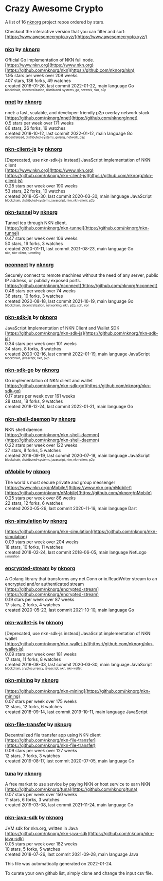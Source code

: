 # Crazy Awesome Crypto
A list of 16 [nknorg](https://github.com/nknorg) project repos ordered by stars.  

Checkout the interactive version that you can filter and sort: 
[https://www.awesomecrypto.xyz/](https://www.awesomecrypto.xyz/)  


### [nkn](https://github.com/nknorg/nkn) by [nknorg](https://github.com/nknorg)  
Official Go implementation of NKN full node.  
[https://www.nkn.org](https://www.nkn.org)  
[https://github.com/nknorg/nkn](https://github.com/nknorg/nkn)  
1.95 stars per week over 208 weeks  
407 stars, 136 forks, 49 watches  
created 2018-01-26, last commit 2022-01-22, main language Go  
<sub><sup>blockchain, decentralization, distributed-systems, go, network, nkn, p2p</sup></sub>


### [nnet](https://github.com/nknorg/nnet) by [nknorg](https://github.com/nknorg)  
nnet: a fast, scalable, and developer-friendly p2p overlay network stack  
[https://github.com/nknorg/nnet](https://github.com/nknorg/nnet)  
0.5 stars per week over 171 weeks  
86 stars, 26 forks, 19 watches  
created 2018-10-12, last commit 2022-01-12, main language Go  
<sub><sup>decentralized, distributed-systems, golang, network, p2p</sup></sub>


### [nkn-client-js](https://github.com/nknorg/nkn-client-js) by [nknorg](https://github.com/nknorg)  
[Deprecated, use nkn-sdk-js instead] JavaScript implementation of NKN client  
[https://www.nkn.org](https://www.nkn.org)  
[https://github.com/nknorg/nkn-client-js](https://github.com/nknorg/nkn-client-js)  
0.28 stars per week over 190 weeks  
53 stars, 22 forks, 10 watches  
created 2018-05-30, last commit 2020-03-30, main language JavaScript  
<sub><sup>blockchain, distributed-systems, javascript, nkn, nkn-client, p2p</sup></sub>


### [nkn-tunnel](https://github.com/nknorg/nkn-tunnel) by [nknorg](https://github.com/nknorg)  
Tunnel tcp through NKN client.  
[https://github.com/nknorg/nkn-tunnel](https://github.com/nknorg/nkn-tunnel)  
0.47 stars per week over 106 weeks  
50 stars, 16 forks, 3 watches  
created 2020-01-11, last commit 2021-08-23, main language Go  
<sub><sup>nkn, nkn-client, tunneling</sup></sub>


### [nconnect](https://github.com/nknorg/nconnect) by [nknorg](https://github.com/nknorg)  
Securely connect to remote machines without the need of any server, public IP address, or publicly exposed ports.  
[https://github.com/nknorg/nconnect](https://github.com/nknorg/nconnect)  
0.48 stars per week over 74 weeks  
36 stars, 10 forks, 3 watches  
created 2020-08-18, last commit 2021-10-19, main language Go  
<sub><sup>blockchain, decentralization, networking, nkn, p2p, sdn, vpn</sup></sub>


### [nkn-sdk-js](https://github.com/nknorg/nkn-sdk-js) by [nknorg](https://github.com/nknorg)  
JavaScript Implementation of NKN Client and Wallet SDK  
[https://github.com/nknorg/nkn-sdk-js](https://github.com/nknorg/nkn-sdk-js)  
0.34 stars per week over 101 weeks  
34 stars, 8 forks, 8 watches  
created 2020-02-16, last commit 2022-01-19, main language JavaScript  
<sub><sup>blockchain, javascript, nkn, p2p</sup></sub>


### [nkn-sdk-go](https://github.com/nknorg/nkn-sdk-go) by [nknorg](https://github.com/nknorg)  
Go implementation of NKN client and wallet  
[https://github.com/nknorg/nkn-sdk-go](https://github.com/nknorg/nkn-sdk-go)  
0.17 stars per week over 161 weeks  
28 stars, 18 forks, 9 watches  
created 2018-12-24, last commit 2022-01-21, main language Go  


### [nkn-shell-daemon](https://github.com/nknorg/nkn-shell-daemon) by [nknorg](https://github.com/nknorg)  
NKN shell daemon  
[https://github.com/nknorg/nkn-shell-daemon](https://github.com/nknorg/nkn-shell-daemon)  
0.22 stars per week over 122 weeks  
27 stars, 8 forks, 5 watches  
created 2019-09-19, last commit 2020-07-18, main language JavaScript  
<sub><sup>blockchain, distributed-systems, javascript, nkn, nkn-client, p2p</sup></sub>


### [nMobile](https://github.com/nknorg/nMobile) by [nknorg](https://github.com/nknorg)  
The world's most secure private and group messenger  
[https://www.nkn.org/nMobile/](https://www.nkn.org/nMobile/)  
[https://github.com/nknorg/nMobile](https://github.com/nknorg/nMobile)  
0.25 stars per week over 86 weeks  
22 stars, 12 forks, 6 watches  
created 2020-05-29, last commit 2020-11-16, main language Dart  


### [nkn-simulation](https://github.com/nknorg/nkn-simulation) by [nknorg](https://github.com/nknorg)  
  
[https://github.com/nknorg/nkn-simulation](https://github.com/nknorg/nkn-simulation)  
0.09 stars per week over 204 weeks  
18 stars, 10 forks, 11 watches  
created 2018-02-24, last commit 2018-06-05, main language NetLogo  
<sub><sup>simulation</sup></sub>


### [encrypted-stream](https://github.com/nknorg/encrypted-stream) by [nknorg](https://github.com/nknorg)  
A Golang library that transforms any net.Conn or io.ReadWriter stream to an encrypted and/or authenticated stream  
[https://github.com/nknorg/encrypted-stream](https://github.com/nknorg/encrypted-stream)  
0.19 stars per week over 87 weeks  
17 stars, 2 forks, 4 watches  
created 2020-05-23, last commit 2021-10-10, main language Go  


### [nkn-wallet-js](https://github.com/nknorg/nkn-wallet-js) by [nknorg](https://github.com/nknorg)  
[Deprecated, use nkn-sdk-js instead] JavaScript implementation of NKN wallet  
[https://github.com/nknorg/nkn-wallet-js](https://github.com/nknorg/nkn-wallet-js)  
0.09 stars per week over 181 weeks  
17 stars, 11 forks, 8 watches  
created 2018-08-03, last commit 2020-03-30, main language JavaScript  
<sub><sup>blockchain, cryptocurrency, javascript, nkn, nkn-wallet</sup></sub>


### [nkn-mining](https://github.com/nknorg/nkn-mining) by [nknorg](https://github.com/nknorg)  
  
[https://github.com/nknorg/nkn-mining](https://github.com/nknorg/nkn-mining)  
0.07 stars per week over 175 weeks  
12 stars, 12 forks, 6 watches  
created 2018-09-14, last commit 2019-10-11, main language JavaScript  


### [nkn-file-transfer](https://github.com/nknorg/nkn-file-transfer) by [nknorg](https://github.com/nknorg)  
Decentralized file transfer app using NKN client  
[https://github.com/nknorg/nkn-file-transfer](https://github.com/nknorg/nkn-file-transfer)  
0.09 stars per week over 127 weeks  
12 stars, 7 forks, 3 watches  
created 2019-08-17, last commit 2020-07-05, main language Go  


### [tuna](https://github.com/nknorg/tuna) by [nknorg](https://github.com/nknorg)  
A free market to use service by paying NKN or host service to earn NKN    
[https://github.com/nknorg/tuna](https://github.com/nknorg/tuna)  
0.07 stars per week over 150 weeks  
11 stars, 6 forks, 3 watches  
created 2019-03-08, last commit 2021-11-24, main language Go  


### [nkn-java-sdk](https://github.com/nknorg/nkn-java-sdk) by [nknorg](https://github.com/nknorg)  
JVM sdk for nkn.org, written in Java  
[https://github.com/nknorg/nkn-java-sdk](https://github.com/nknorg/nkn-java-sdk)  
0.05 stars per week over 182 weeks  
10 stars, 5 forks, 5 watches  
created 2018-07-26, last commit 2021-09-28, main language Java  


This file was automatically generated on 2022-01-24.  

To curate your own github list, simply clone and change the input csv file.  